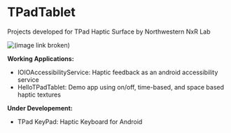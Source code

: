 TPadTablet
==========

Projects developed for TPad Haptic Surface 
by Northwestern NxR Lab

![(image link broken)](http://tpadtablet.org/wp-content/uploads/2013/04/130x180.jpg "title")

<b>Working Applications:</b>
  * IOIOAccessibilityService: Haptic feedback as an android accessibility service
  * HelloTPadTablet: Demo app using on/off, time-based, and space based haptic textures

<b>Under Developement:</b>
  * TPad KeyPad: Haptic Keyboard for Android
